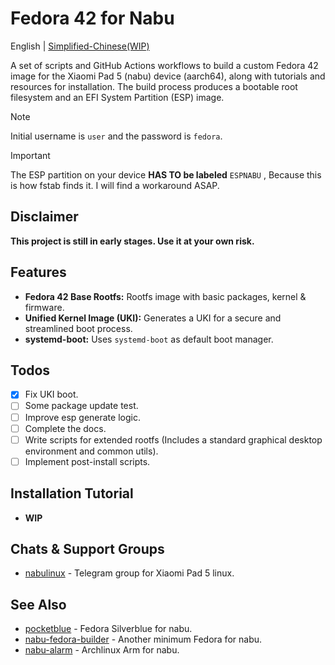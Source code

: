 # Fedora 42 for Nabu

English | [Simplified-Chinese(WIP)](./docs/README.zh.md)

A set of scripts and GitHub Actions workflows to build a custom Fedora 42 image for the Xiaomi Pad 5 (nabu) device (aarch64), along with tutorials and resources for installation. The build process produces a bootable root filesystem and an EFI System Partition (ESP) image.



> [!NOTE]
> Initial username is `user` and the password is `fedora`.

> [!IMPORTANT]
> The ESP partition on your device **HAS TO be labeled** `ESPNABU` , Because this is how fstab finds it. I will find a workaround ASAP.

## Disclaimer

**This project is still in early stages. Use it at your own risk.**

## Features

* **Fedora 42 Base Rootfs:** Rootfs image with basic packages, kernel & firmware.
* **Unified Kernel Image (UKI):** Generates a UKI for a secure and streamlined boot process.
* **systemd-boot:** Uses `systemd-boot` as default boot manager.

## Todos

* [x] Fix UKI boot.
* [ ] Some package update test.
* [ ] Improve esp generate logic.
* [ ] Complete the docs.
* [ ] Write scripts for extended rootfs (Includes a standard graphical desktop environment and common utils).
* [ ] Implement post-install scripts.

## Installation Tutorial

* **WIP**

## Chats & Support Groups

* [nabulinux](https://t.me/nabulinux) - Telegram group for Xiaomi Pad 5 linux.

## See Also

* [pocketblue](https://github.com/pocketblue/pocketblue) - Fedora Silverblue for nabu.
* [nabu-fedora-builder](https://github.com/nik012003/nabu-fedora-builder) - Another minimum Fedora for nabu.
* [nabu-alarm](https://github.com/nabu-alarm/) - Archlinux Arm for nabu.
